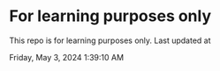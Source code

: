 # For learning purposes only
This repo is for learning purposes only.
Last updated at

Friday, May 3, 2024 1:39:10 AM

